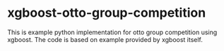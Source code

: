 # xgboost-otto-group-competition
This is example python implementation for otto group competition using xgboost. The code is based on example provided by xgboost itself.
